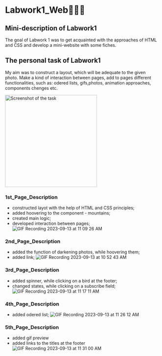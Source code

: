 # Labwork1_Web👩🏽‍💻
## Mini-description of Labwork1
The goal of Labwork 1 was to get acquainted with the approaches of HTML and CSS and develop a mini-website with some fiches.
## The personal task of Labwork1
My aim was to construct a layout, which will be adequate to the given photo. Make a kind of interaction between pages, add to pages different functionalities, such as: odered lists, gifs,photos, animation approaches, components chenges etc.
<p align="left">
  <img src="https://i.imgur.com/yAlXNlF.png" alt="Screenshot of the task" width="300" />
</p>

### 1st_Page_Description
- constructed layot with the help of HTML and CSS principles;
- added hoovering to the component - mountains;
- created main logic;
- developed interaction between pages;
![GIF Recording 2023-09-13 at 11 09 26 AM](https://github.com/Uliana200407/Labwork1Web/assets/114984015/3ab1064f-bee7-4a4b-8e9d-87a3d977e976)


### 2nd_Page_Description
- added the function of darkening photos, while hoovering them;
- added link;
  ![GIF Recording 2023-09-13 at 10 52 43 AM](https://github.com/Uliana200407/Labwork1Web/assets/114984015/a88f67f2-b93f-4421-a46e-c26dd31a054a)

### 3rd_Page_Description
- added spinner, while clicking on a bird at the footer;
- changed states, while clicking on a subscribe field;
  ![GIF Recording 2023-09-13 at 11 17 11 AM](https://github.com/Uliana200407/Labwork1Web/assets/114984015/45ebe372-92ce-4ebc-a1ef-00b6aeec2e4f)
### 4th_Page_Description
- added odered list;
![GIF Recording 2023-09-13 at 11 26 12 AM](https://github.com/Uliana200407/Labwork1Web/assets/114984015/361ea685-766e-426c-a87b-b10e5a02ee71)
### 5th_Page_Description
- added gif preview
- added links to the titles at the footer
![GIF Recording 2023-09-13 at 11 31 00 AM](https://github.com/Uliana200407/Labwork1Web/assets/114984015/4cbc3dc0-d367-4758-adb6-3d897eecfabb)







